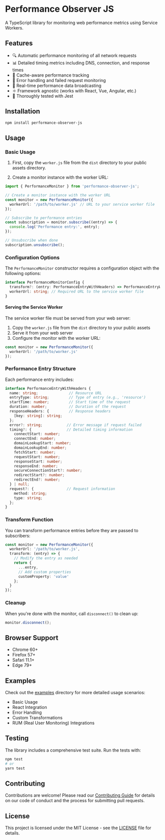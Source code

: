 # Performance Observer JS

A TypeScript library for monitoring web performance metrics using Service Workers.

## Features

- 🔍 Automatic performance monitoring of all network requests
- 📊 Detailed timing metrics including DNS, connection, and response times
- 🔄 Cache-aware performance tracking
- 🚦 Error handling and failed request monitoring
- 📡 Real-time performance data broadcasting
- ⚛️ Framework agnostic (works with React, Vue, Angular, etc.)
- 🧪 Thoroughly tested with Jest

## Installation

```bash
npm install performance-observer-js
```

## Usage

### Basic Usage

1. First, copy the `worker.js` file from the `dist` directory to your public assets directory.

2. Create a monitor instance with the worker URL:

```typescript
import { PerformanceMonitor } from 'performance-observer-js';

// Create a monitor instance with the worker URL
const monitor = new PerformanceMonitor({
  workerUrl: '/path/to/worker.js' // URL to your service worker file
});

// Subscribe to performance entries
const subscription = monitor.subscribe((entry) => {
  console.log('Performance entry:', entry);
});

// Unsubscribe when done
subscription.unsubscribe();
```

### Configuration Options

The `PerformanceMonitor` constructor requires a configuration object with the following options:

```typescript
interface PerformanceMonitorConfig {
  transform?: (entry: PerformanceEntryWithHeaders) => PerformanceEntryWithHeaders;
  workerUrl: string; // Required URL to the service worker file
}
```

#### Serving the Service Worker

The service worker file must be served from your web server:

1. Copy the `worker.js` file from the `dist` directory to your public assets
2. Serve it from your web server
3. Configure the monitor with the worker URL:

```typescript
const monitor = new PerformanceMonitor({
  workerUrl: '/path/to/worker.js'
});
```

### Performance Entry Structure

Each performance entry includes:

```typescript
interface PerformanceEntryWithHeaders {
  name: string;              // Resource URL
  entryType: string;         // Type of entry (e.g., 'resource')
  startTime: number;         // Start time of the request
  duration: number;          // Duration of the request
  responseHeaders: {         // Response headers
    [key: string]: string;
  };
  error?: string;           // Error message if request failed
  timing?: {                // Detailed timing information
    connectStart: number;
    connectEnd: number;
    domainLookupStart: number;
    domainLookupEnd: number;
    fetchStart: number;
    requestStart: number;
    responseStart: number;
    responseEnd: number;
    secureConnectionStart?: number;
    redirectStart?: number;
    redirectEnd?: number;
  } | null;
  request?: {               // Request information
    method: string;
    type: string;
  };
}
```

### Transform Function

You can transform performance entries before they are passed to subscribers:

```typescript
const monitor = new PerformanceMonitor({
  workerUrl: '/path/to/worker.js',
  transform: (entry) => {
    // Modify the entry as needed
    return {
      ...entry,
      // Add custom properties
      customProperty: 'value'
    };
  }
});
```

### Cleanup

When you're done with the monitor, call `disconnect()` to clean up:

```typescript
monitor.disconnect();
```

## Browser Support

- Chrome 60+
- Firefox 57+
- Safari 11.1+
- Edge 79+

## Examples

Check out the [examples](./examples) directory for more detailed usage scenarios:

- Basic Usage
- React Integration
- Error Handling
- Custom Transformations
- RUM (Real User Monitoring) Integrations

## Testing

The library includes a comprehensive test suite. Run the tests with:

```bash
npm test
# or
yarn test
```

## Contributing

Contributions are welcome! Please read our [Contributing Guide](CONTRIBUTING.md) for details on our code of conduct and the process for submitting pull requests.

## License

This project is licensed under the MIT License - see the [LICENSE](LICENSE) file for details.
